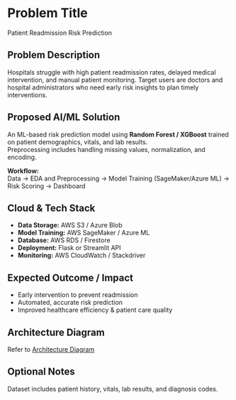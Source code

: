 # Problem Title
Patient Readmission Risk Prediction

## Problem Description
Hospitals struggle with high patient readmission rates, delayed medical intervention, and manual patient monitoring. 
Target users are doctors and hospital administrators who need early risk insights to plan timely interventions.

## Proposed AI/ML Solution
An ML-based risk prediction model using **Random Forest / XGBoost** trained on patient demographics, vitals, and lab results.  
Preprocessing includes handling missing values, normalization, and encoding.

**Workflow:**  
Data → EDA and Preprocessing → Model Training (SageMaker/Azure ML) → Risk Scoring → Dashboard

## Cloud & Tech Stack
- **Data Storage:** AWS S3 / Azure Blob  
- **Model Training:** AWS SageMaker / Azure ML  
- **Database:** AWS RDS / Firestore  
- **Deployment:** Flask or Streamlit API  
- **Monitoring:** AWS CloudWatch / Stackdriver  

## Expected Outcome / Impact
- Early intervention to prevent readmission  
- Automated, accurate risk prediction  
- Improved healthcare efficiency & patient care quality  

## Architecture Diagram
Refer to [Architecture Diagram](architecture.mermaid)

## Optional Notes
Dataset includes patient history, vitals, lab results, and diagnosis codes.
